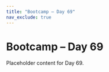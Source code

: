 ```yaml
---
title: "Bootcamp – Day 69"
nav_exclude: true
---
```


# Bootcamp – Day 69

Placeholder content for Day 69.
